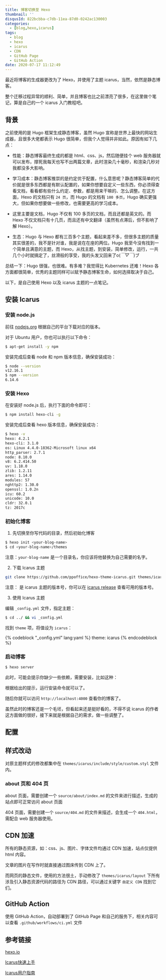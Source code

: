 ```yaml
---
title: 博客切换至 Hexo
thumbnail: ''
disqusId: 822bcbba-c7db-11ea-87d0-0242ac130003
categories:
  - [blog,hexo,icarus]
tags:
  - blog
  - hexo
  - icarus
  - CDN
  - GitHub Page
  - GitHub Action
date: 2020-07-17 11:12:49
---
```


最近将博客的生成器更改为了 Hexo，并使用了主题 icarus，当然，依然是静态博客。

整个迁移过程异常的顺利、简单，并且博客也比之前漂亮了很多，在这里做个笔记，算是自己的一个 icarus 入门教程吧。

<!-- more -->

## 背景

之前使用的是 Hugo 框架生成静态博客，虽然 Hugo 宣称是世界上最快的网站生成器，且很多大佬都表示 Hugo 很简单，但我个人觉得并非如此。原因有如下几点：

- 性能：静态博客最终生成的都是 html、css、js，然后随便挂个 web 服务器就可以发布，撑死我每天也写不出两篇文章，此时渲染几十毫秒，和渲染几秒对我都没多大影响。

- 学习成本：静态博客推崇的是约定优于配置，什么意思呢？静态博客简单的代价就是很多东西都是有默认配置的，如果你想要自定义一些东西，你必须得查看文档，看看都有些什么约定、参数，都是用来干嘛的、怎么调整。在这方面，Hexo 的文档只有 `24 页`，而 Hugo 的文档有 `100 多页`，Hugo 确实更强大，但如果你想要做一些修改，也需要更高的学习成本。

- 这里主要是文档，Hugo 不仅有 100 多页的文档，而且还都是英文的。而 Hexo 不仅文档只有十几页，而且还有中文翻译（虽然有点滞后，但不影响了解 Hexo）。

- 生态：Hugo 与 Hexo 都有三百多个主题，看起来差不多，但很多主题的质量其实很差的，我不是针对谁，我是说在在座的两位。Hugo 我至今没有找到一个简单且满意的主题，而 Hexo，从找主题，到安装，简单修改，运行，一共几个小时就搞定了，丝滑般的享受，我的头发又回来了o(*￣▽￣*)ブ

总结一下：Hugo 很强，也很难。有多难？我觉得比 Kubernetes 还难！Hexo 各方面都很简单，优秀的主题同样可以赋予静态博客生命，如何选择取决于自己。

以下，是自己使用 Hexo 以及 icarus 主题的一点笔记。

## 安装 Icarus

### 安装 node.js

前往 [nodejs.org](https://nodejs.org/zh-cn/download/) 根据自己的平台下载对应的版本。

对于 Ubuntu 用户，你也可以执行以下命令：

```bash
$ apt-get install -y npm
```

安装完成后查看 node 和 npm 版本信息，确保安装成功：

```bash
$ node --version
v12.16.1
$ npm --version
6.14.6
```

### 安装 Hexo

在安装好 node.js 后，执行下面的命令即可：

```bash
$ npm install hexo-cli -g
```

安装完成后查看 hexo 版本信息，确保安装成功：

```bash
$ hexo -v
hexo: 4.2.1
hexo-cli: 3.1.0
os: Linux 4.4.0-18362-Microsoft linux x64
http_parser: 2.7.1
node: 8.10.0
v8: 6.2.414.50
uv: 1.18.0
zlib: 1.2.11
ares: 1.14.0
modules: 57
nghttp2: 1.30.0
openssl: 1.0.2n
icu: 60.2
unicode: 10.0
cldr: 32.0.1
tz: 2017c
```

### 初始化博客

1. 先切换至你写代码的目录，然后初始化博客

```bash
$ hexo init <your-blog-name>
$ cd <your-blog-name>/themes
```

注意：`your-blog-name` 是一个目录名，你应该将他替换为自己需要的名字。

2. 下载 Icarus 主题

```bash
git clone https://github.com/ppoffice/hexo-theme-icarus.git themes/icarus -b <version number> --depth 1
```

注意：<version number> 是 icarus 主题的版本号，你可以在 [icarus release](https://github.com/ppoffice/hexo-theme-icarus/releases) 查看可用的版本号。

3. 使用 Icarus 主题

编辑 `_config.yml` 文件，指定主题：

```bash
$ cd ../ && vi _config.yml
```

找到 `theme` 项，将值设为 `icarus`：

{% codeblock "_config.yml" lang:yaml %}
theme: icarus
{% endcodeblock %}

### 启动博客

```bash
$ hexo server
```

此时，可能会提示你缺少一些依赖，需要安装，比如这种：

根据给出的提示，运行安装命令就可以了。

随后你就可以访问 `http://localhost:4000` 查看你的博客了。

虽然此时的博客还是一个毛坯，但看起来还是挺好看的，不得不说 icarus 的作者这方面做的很好，接下来就是根据自己的需求，做一些调整了。

## 配置

## 样式改动

对原主题样式的修改都集中在 `themes/icarus/include/style/custom.styl` 文件内。

### about 页和 404 页

about 页面，需要创建一个 `source/about/index.md` 的文件来进行描述，生成的站点即可正常访问 about 页面

404 页面，需要创建一个 `source/404.md` 的文件来描述，会生成一个 `404.html`，需配合 web 服务器使用。

## CDN 加速

所有的静态资源，如：css、js、图片、字体文件均通过 CDN 加速，站点仅提供 html 内容。

文章的图片在写作时就直接通过图床传到 CDN 上了。

而网页的静态文件，使用的方法很土，手动修改了 `themes/icarus/layout` 下所有涉及引入静态资源代码的路径为 CDN 路径，可以通过关键字 `自定义 CDN` 找到它们。

## GitHub Action

使用 GitHub Action，自动部署到了 GitHub Page 和自己的服务下，相关内容可以查看 `.github/workflows/ci.yml` 文件

## 参考链接

[hexo.io](https://hexo.io/)

[Icarus快速上手](https://blog.zhangruipeng.me/hexo-theme-icarus/uncategorized/icarus%E5%BF%AB%E9%80%9F%E4%B8%8A%E6%89%8B/)

[Icarus用户指南](https://blog.zhangruipeng.me/hexo-theme-icarus/tags/Icarus%E7%94%A8%E6%88%B7%E6%8C%87%E5%8D%97/)
